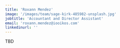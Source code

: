 ```yaml
---
title: 'Roxann Mendez'
image: '/images/team/sage-kirk-485982-unsplash.jpg'
jobtitle: 'Accountant and Director Assistant'
email: 'roxann.mendez@iooikos.com'
linkedinurl: ''
---
```


TBD
